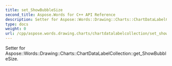 ```yaml
---
title: set_ShowBubbleSize
second_title: Aspose.Words for C++ API Reference
description: Setter for Aspose::Words::Drawing::Charts::ChartDataLabelCollection::get_ShowBubbleSize. 
type: docs
weight: 0
url: /cpp/aspose.words.drawing.charts/chartdatalabelcollection/set_showbubblesize/
---
```


Setter for Aspose::Words::Drawing::Charts::ChartDataLabelCollection::get_ShowBubbleSize. 

